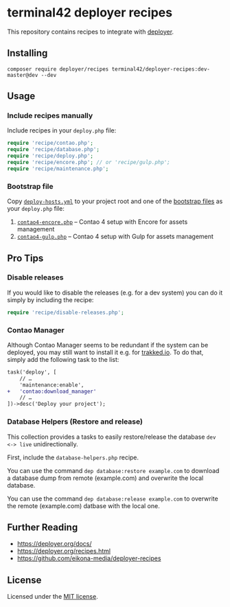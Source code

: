 # terminal42 deployer recipes

This repository contains recipes to integrate with [deployer](https://github.com/deployphp/deployer).

## Installing

```
composer require deployer/recipes terminal42/deployer-recipes:dev-master@dev --dev
```

## Usage

### Include recipes manually

Include recipes in your `deploy.php` file:

```php
require 'recipe/contao.php';
require 'recipe/database.php';
require 'recipe/deploy.php';
require 'recipe/encore.php'; // or 'recipe/gulp.php';
require 'recipe/maintenance.php';
``` 

### Bootstrap file

Copy [`deploy-hosts.yml`](bootstrap/deploy-hosts.yml) to your project root and one of 
the [bootstrap files](bootstrap) as your `deploy.php` file:

1. [`contao4-encore.php`](bootstrap/contao4-encore.php) – Contao 4 setup with Encore for assets management
2. [`contao4-gulp.php`](bootstrap/contao4-gulp.php) – Contao 4 setup with Gulp for assets management

## Pro Tips

### Disable releases

If you would like to disable the releases (e.g. for a dev system) you can do it simply by including the recipe:

```php
require 'recipe/disable-releases.php';
``` 

### Contao Manager

Although Contao Manager seems to be redundant if the system can be deployed, you may still want to install it
e.g. for [trakked.io](https://www.trakked.io). To do that, simply add the following task to the list:

```diff
task('deploy', [
    // …
    'maintenance:enable',
+   'contao:download_manager'
    // …
])->desc('Deploy your project');
```

### Database Helpers (Restore and release)

This collection provides a tasks to easily restore/release the database `dev <-> live` unidirectionally.

First, include the `database-helpers.php` recipe.

You can use the command `dep database:restore example.com` to download a database dump from remote (example.com) and overwrite the local database.

You can use the command `dep database:release example.com` to overwrite the remote (example.com) datbase with the local one.

## Further Reading

- https://deployer.org/docs/
- https://deployer.org/recipes.html
- https://github.com/eikona-media/deployer-recipes

## License

Licensed under the [MIT license](https://github.com/terminal42/deployer-recipes/blob/master/LICENSE).
